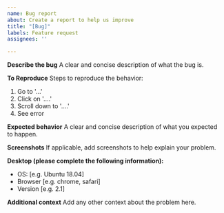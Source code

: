 ```yaml
---
name: Bug report
about: Create a report to help us improve
title: "[Bug]"
labels: Feature request
assignees: ''

---
```


**Describe the bug**
A clear and concise description of what the bug is.

**To Reproduce**
Steps to reproduce the behavior:
1. Go to '...'
2. Click on '....'
3. Scroll down to '....'
4. See error

**Expected behavior**
A clear and concise description of what you expected to happen.

**Screenshots**
If applicable, add screenshots to help explain your problem.

**Desktop (please complete the following information):**
 - OS: [e.g. Ubuntu 18.04]
 - Browser [e.g. chrome, safari]
 - Version [e.g. 2.1]

**Additional context**
Add any other context about the problem here.
